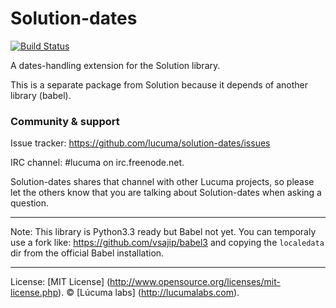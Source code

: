 
# Solution-dates

[![Build Status](https://travis-ci.org/lucuma/solution-dates.png)](https://travis-ci.org/lucuma/solution-dates)

A dates-handling extension for the Solution library.

This is a separate package from Solution because it depends of another library (babel).


### Community & support

Issue tracker: https://github.com/lucuma/solution-dates/issues

IRC channel: #lucuma on irc.freenode.net.

Solution-dates shares that channel with other Lucuma projects, so please let the others know that you are talking about Solution-dates when asking a question.

---
Note:
This library is Python3.3 ready but Babel not yet. You can temporaly use a fork like: https://github.com/vsajip/babel3 and copying the `localedata` dir from the official Babel installation.

---------------------------------------
License: [MIT License] (http://www.opensource.org/licenses/mit-license.php).
© [Lúcuma labs] (http://lucumalabs.com).  

